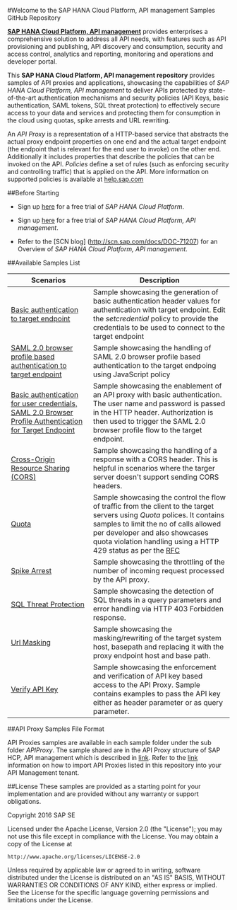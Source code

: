 #Welcome to the SAP HANA Cloud Platform, API management Samples GitHub Repository

[**SAP HANA Cloud Platform, API management**](https://hcp.sap.com/capabilities/integration/api-management.html) provides enterprises a comprehensive solution to address all API needs, with features such as API provisioning and publishing, API discovery and consumption, security and access control, analytics and reporting, monitoring and operations and developer portal.  

This **SAP HANA Cloud Platform, API management repository** provides samples of API proxies and applications, showcasing the capabilities of *SAP HANA Cloud Platform, API management* to deliver APIs protected by state-of-the-art authentication mechanisms and security policies (API Keys, basic authentication, SAML tokens, SQL threat protection) to effectively secure access to your data and services and protecting them for consumption in the cloud using quotas, spike arrests and URL rewriting.

An *API Proxy* is a representation of a HTTP-based service that abstracts the actual proxy endpoint properties on one end and the actual target endpoint (the endpoint that is relevant for the end user to invoke) on the other end. Additionally it includes properties that describe the policies that can be invoked on the API. *Policies* define a set of rules (such as enforcing security and controlling traffic) that is applied on the API. More information on supported policies is available at [help.sap.com](https://help.hana.ondemand.com/apim_od/frameset.htm?7e4f3e590f164996994cddc8e48bf7f5.html)

##Before Starting

* Sign up [here](https://hcp.sap.com/try.html) for a free trial of *SAP HANA Cloud Platform*.

* Sign up [here](http://scn.sap.com/community/api-management/blog/2016/02/02/free-trial-of-sap-api-management-on-hana-cloud-platform-is-available-now) for a free trial of *SAP HANA Cloud Platform, API management*.

* Refer to the [SCN blog] (http://scn.sap.com/docs/DOC-71207) for an Overview of *SAP HANA Cloud Platform, API management*.

##Available Samples List

| Scenarios | Description |
| --- | --- |
| [Basic authentication to target endpoint](./authentication/basicauthentication) | Sample showcasing the generation of basic authentication header values for authentication with target endpoint. Edit the *setcredential* policy to provide the credentials to be used to connect to the target endpoint |
| [SAML 2.0 browser profile based authentication to target endpoint](./authentication/saml) | Sample showcasing the handling of SAML 2.0 browser profile based authentication to the target endpoing using JavaScript policy |
| [Basic authentication for user credentials, SAML 2.0 Browser Profile Authentication for Target Endpoint](./authentication/basictosamlauth) | Sample showcasing the enablement of an API proxy with basic authentication. The user name and password is passed in the HTTP header. Authorization is then used to trigger the SAML 2.0 browser profile flow to the target endpoint. |
| [Cross-Origin Resource Sharing (CORS)](./cors) | Sample showcasing the handling of a response with a CORS header. This is helpful in scenarios where the targer server doesn't support sending CORS headers. |
| [Quota](./quota) | Sample showcasing the control the flow of traffic from the client to the target servers using *Quota* polices. It contains samples to limit the no of calls allowed per developer and also showcases quota violation handling using a HTTP 429 status as per the [RFC](https://tools.ietf.org/html/rfc6585#page-3) |
| [Spike Arrest](./spikearrest) | Sample showcasing the throttling of the number of incoming request processed by the API proxy. |
| [SQL Threat Protection](./sqlthreatprotection) | Sample showcasing the detection of SQL threats in a query parameters and error handling via HTTP 403 Forbidden response. |
| [Url Masking](./urlmask) | Sample showcasing the masking/rewriting of the target system host, basepath and replacing it with the proxy endpoint host and base path. |
| [Verify API Key](./verifyapikey) | Sample showcasing the enforcement and verification of API key based access to the API Proxy. Sample contains examples to pass the API key either as header parameter or as query parameter. |

##API Proxy Samples File Format

API Proxies samples are available in each sample folder under the sub folder *APIProxy*. The sample shared are in the API Proxy structure of SAP HCP, API management which is described in [link](https://help.hana.ondemand.com/apim_od/frameset.htm?4dfd54a7546c42cfb8dd157ab1355011.html). 
Refer to the [link](https://help.hana.ondemand.com/apim_od/frameset.htm?9342a932441e45cd9636eb0a01a89958.html) information on how to import API Proxies listed in this repository into your API Management tenant.


##License
These samples are provided as a starting point for your implementation and are provided without any warranty or support obligations.

Copyright 2016 SAP SE

Licensed under the Apache License, Version 2.0 (the "License");
you may not use this file except in compliance with the License.
You may obtain a copy of the License at

    http://www.apache.org/licenses/LICENSE-2.0

Unless required by applicable law or agreed to in writing, software
distributed under the License is distributed on an "AS IS" BASIS,
WITHOUT WARRANTIES OR CONDITIONS OF ANY KIND, either express or implied.
See the License for the specific language governing permissions and
limitations under the License.


